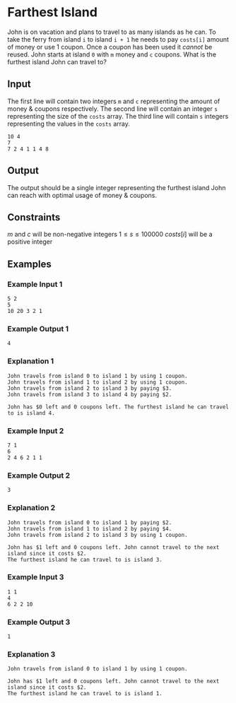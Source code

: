 # Farthest Island
John is on vacation and plans to travel to as many islands as he can. To take the ferry from island `i` to island `i + 1` he needs to pay `costs[i]` amount of money or use 1 coupon. Once a coupon has been used it _cannot_ be reused. John starts at island `0` with `m` money and `c` coupons. What is the furthest island John can travel to?

## Input
The first line will contain two integers `m` and `c` representing the amount of money & coupons respectively.
The second line will contain an integer `s` representing the size of the `costs` array.
The third line will contain `s` integers representing the values in the `costs` array.

```
10 4
7
7 2 4 1 1 4 8
```

## Output
The output should be a single integer representing the furthest island John can reach with optimal usage of money & coupons.

## Constraints
$m$ and $c$ will be non-negative integers
$1  \leq s \leq  100000$
$costs[i]$ will be a positive integer

## Examples

### Example Input 1
```
5 2
5
10 20 3 2 1
```

### Example Output 1
```
4
```

### Explanation 1
```
John travels from island 0 to island 1 by using 1 coupon.
John travels from island 1 to island 2 by using 1 coupon.
John travels from island 2 to island 3 by paying $3.
John travels from island 3 to island 4 by paying $2.

John has $0 left and 0 coupons left. The furthest island he can travel to is island 4.
```

### Example Input 2
```
7 1
6
2 4 6 2 1 1
```

### Example Output 2
```
3
```

### Explanation 2
```
John travels from island 0 to island 1 by paying $2.
John travels from island 1 to island 2 by paying $4.
John travels from island 2 to island 3 by using 1 coupon.

John has $1 left and 0 coupons left. John cannot travel to the next island since it costs $2.
The furthest island he can travel to is island 3.
```

### Example Input 3
```
1 1
4
6 2 2 10
```

### Example Output 3
```
1
```

### Explanation 3
```
John travels from island 0 to island 1 by using 1 coupon.

John has $1 left and 0 coupons left. John cannot travel to the next island since it costs $2.
The furthest island he can travel to is island 1.
```
